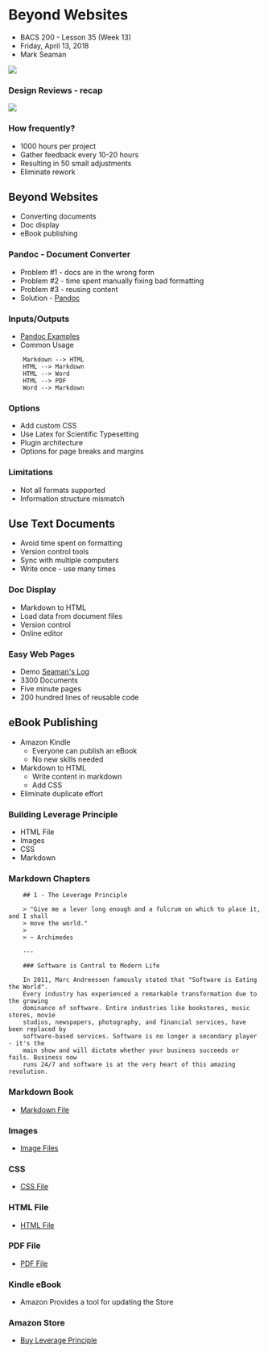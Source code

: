 # Beyond Websites
* BACS 200 - Lesson 35 (Week 13)
* Friday, April 13, 2018
* Mark Seaman

![](img/Bear_Logo.png)

### Design Reviews - recap

![](img/LifeCycle.png)

### How frequently?
* 1000 hours per project
* Gather feedback every 10-20 hours
* Resulting in 50 small adjustments
* Eliminate rework


## Beyond Websites
* Converting documents
* Doc display
* eBook publishing

### Pandoc - Document Converter
* Problem #1 - docs are in the wrong form
* Problem #2 - time spent manually fixing bad formatting
* Problem #3 - reusing content
* Solution - [Pandoc](https://pandoc.org/)

### Inputs/Outputs
* [Pandoc Examples](https://pandoc.org/demos.html)
* Common Usage

```
    Markdown --> HTML
    HTML --> Markdown
    HTML --> Word
    HTML --> PDF
    Word --> Markdown
```

### Options
* Add custom CSS
* Use Latex for Scientific Typesetting
* Plugin architecture
* Options for page breaks and margins

### Limitations
* Not all formats supported
* Information structure mismatch


## Use Text Documents
* Avoid time spent on formatting
* Version control tools
* Sync with multiple computers
* Write once - use many times

### Doc Display
* Markdown to HTML
* Load data from document files
* Version control
* Online editor

### Easy Web Pages
* Demo [Seaman's Log](http://seamanslog.com)
* 3300 Documents
* Five minute pages
* 200 hundred lines of reusable code


## eBook Publishing
* Amazon Kindle
    * Everyone can publish an eBook
    * No new skills needed
* Markdown to HTML
    * Write content in markdown
    * Add CSS
* Eliminate duplicate effort


### Building Leverage Principle
* HTML File
* Images
* CSS
* Markdown

### Markdown Chapters

```
    ## 1 - The Leverage Principle

    > "Give me a lever long enough and a fulcrum on which to place it, and I shall
    > move the world."
    >
    > ~ Archimedes

    ---

    ### Software is Central to Modern Life

    In 2011, Marc Andreessen famously stated that "Software is Eating the World".
    Every industry has experienced a remarkable transformation due to the growing
    dominance of software. Entire industries like bookstores, music stores, movie
    studios, newspapers, photography, and financial services, have been replaced by
    software-based services. Software is no longer a secondary player - it's the
    main show and will dictate whether your business succeeds or fails. Business now
    runs 24/7 and software is at the very heart of this amazing revolution.
```

### Markdown Book

* [Markdown File](/BACS_200/Leverage_Principle/Leverage_Principle.txt)

### Images
* [Image Files](/BACS_200/Leverage_Principle/images/images_screenshot.png)

### CSS
* [CSS File](/BACS_200/Leverage_Principle/Leverage_Principle.css)

### HTML File
* [HTML File](/BACS_200/Leverage_Principle/Leverage_Principle.html)

### PDF File
* [PDF File](/BACS_200/Leverage_Principle/Leverage_Principle.pdf)

### Kindle eBook
* Amazon Provides a tool for updating the Store

### Amazon Store
* [Buy Leverage Principle](https://www.amazon.com/Leverage-Principle-Architects-Optimizing-Development-ebook/dp/B01945JLIS)

